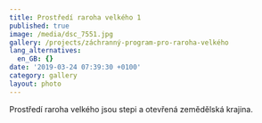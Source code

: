 ```yaml
---
title: Prostředí raroha velkého 1
published: true
image: /media/dsc_7551.jpg
gallery: /projects/záchranný-program-pro-raroha-velkého
lang_alternatives:
  en_GB: {}
date: '2019-03-24 07:39:30 +0100'
category: gallery
layout: photo
---
```

Prostředí raroha velkého jsou stepi a otevřená zemědělská krajina.
